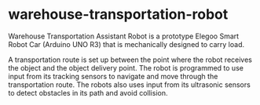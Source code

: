 # warehouse-transportation-robot

Warehouse Transportation Assistant Robot is a prototype Elegoo Smart Robot Car (Arduino UNO R3) that is mechanically designed to carry load. 

A transportation route is set up between the point where the robot receives the object and the object delivery point. The robot is programmed to use input from its tracking sensors to navigate and move through the transportation route. The robots also uses input from its ultrasonic sensors to detect obstacles in its path and avoid collision.
